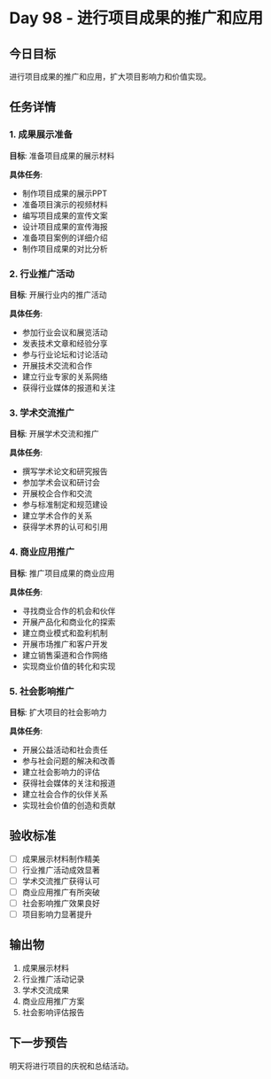 # Day 98 - 进行项目成果的推广和应用

## 今日目标
进行项目成果的推广和应用，扩大项目影响力和价值实现。

## 任务详情

### 1. 成果展示准备
**目标**: 准备项目成果的展示材料

**具体任务**:
- 制作项目成果的展示PPT
- 准备项目演示的视频材料
- 编写项目成果的宣传文案
- 设计项目成果的宣传海报
- 准备项目案例的详细介绍
- 制作项目成果的对比分析

### 2. 行业推广活动
**目标**: 开展行业内的推广活动

**具体任务**:
- 参加行业会议和展览活动
- 发表技术文章和经验分享
- 参与行业论坛和讨论活动
- 开展技术交流和合作
- 建立行业专家的关系网络
- 获得行业媒体的报道和关注

### 3. 学术交流推广
**目标**: 开展学术交流和推广

**具体任务**:
- 撰写学术论文和研究报告
- 参加学术会议和研讨会
- 开展校企合作和交流
- 参与标准制定和规范建设
- 建立学术合作的关系
- 获得学术界的认可和引用

### 4. 商业应用推广
**目标**: 推广项目成果的商业应用

**具体任务**:
- 寻找商业合作的机会和伙伴
- 开展产品化和商业化的探索
- 建立商业模式和盈利机制
- 开展市场推广和客户开发
- 建立销售渠道和合作网络
- 实现商业价值的转化和实现

### 5. 社会影响推广
**目标**: 扩大项目的社会影响力

**具体任务**:
- 开展公益活动和社会责任
- 参与社会问题的解决和改善
- 建立社会影响力的评估
- 获得社会媒体的关注和报道
- 建立社会合作的伙伴关系
- 实现社会价值的创造和贡献

## 验收标准
- [ ] 成果展示材料制作精美
- [ ] 行业推广活动成效显著
- [ ] 学术交流推广获得认可
- [ ] 商业应用推广有所突破
- [ ] 社会影响推广效果良好
- [ ] 项目影响力显著提升

## 输出物
1. 成果展示材料
2. 行业推广活动记录
3. 学术交流成果
4. 商业应用推广方案
5. 社会影响评估报告

## 下一步预告
明天将进行项目的庆祝和总结活动。
